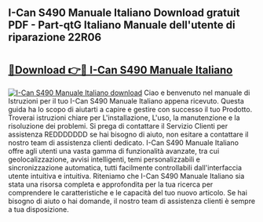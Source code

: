 ## I-Can S490 Manuale Italiano Download gratuit PDF - Part-qtG Italiano Manuale dell'utente di riparazione 22R06

# <h2><a href="http://dfden4.blite.top/?on=I-Can+S490+Manuale+Italiano">🔗Download 👉🔴 I-Can S490 Manuale Italiano</a></h2>

[![I-Can S490 Manuale Italiano download](https://i.imgur.com/lujVjoI.png)](http://dfden4.blite.top/?on=I-Can+S490+Manuale+Italiano)
Ciao e benvenuto nel manuale di Istruzioni per il tuo I-Can S490 Manuale Italiano appena ricevuto. Questa guida ha lo scopo di aiutarti a capire e gestire con successo il tuo Prodotto. Troverai istruzioni chiare per L'installazione, L'uso, la manutenzione e la risoluzione dei problemi. Si prega di contattare il Servizio Clienti per assistenza REDDDDDDD se hai bisogno di aiuto, non esitare a contattare il nostro team di assistenza clienti dedicato. I-Can S490 Manuale Italiano offre agli utenti una vasta gamma di funzionalità avanzate, tra cui geolocalizzazione, avvisi intelligenti, temi personalizzabili e sincronizzazione automatica, tutti facilmente controllabili dall'interfaccia utente intuitiva e intuitiva. Riteniamo che I-Can S490 Manuale Italiano sia stata una risorsa completa e approfondita per la tua ricerca per comprendere le caratteristiche e le capacità del tuo nuovo articolo. Se hai bisogno di aiuto o hai domande, il nostro team di assistenza clienti è sempre a tua disposizione.
